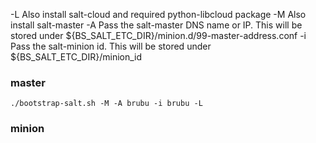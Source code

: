 


  -L  Also install salt-cloud and required python-libcloud package
  -M  Also install salt-master
  -A  Pass the salt-master DNS name or IP. This will be stored under
      ${BS_SALT_ETC_DIR}/minion.d/99-master-address.conf
  -i  Pass the salt-minion id. This will be stored under
      ${BS_SALT_ETC_DIR}/minion_id

### master

`./bootstrap-salt.sh -M -A brubu -i brubu -L`

### minion


